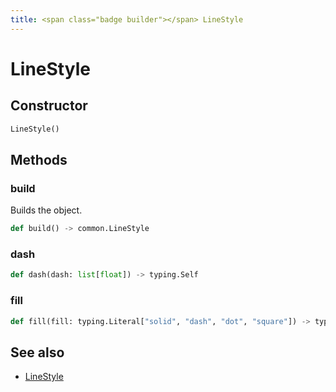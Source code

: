 ```yaml
---
title: <span class="badge builder"></span> LineStyle
---
```

# <span class="badge builder"></span> LineStyle

## Constructor

```python
LineStyle()
```
## Methods

### <span class="badge object-method"></span> build

Builds the object.

```python
def build() -> common.LineStyle
```

### <span class="badge object-method"></span> dash

```python
def dash(dash: list[float]) -> typing.Self
```

### <span class="badge object-method"></span> fill

```python
def fill(fill: typing.Literal["solid", "dash", "dot", "square"]) -> typing.Self
```

## See also

 * <span class="badge object-type-class"></span> [LineStyle](./object-LineStyle.md)
